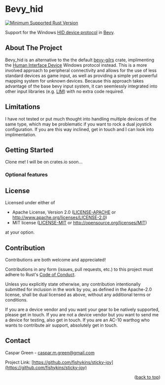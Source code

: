 # Bevy_hid
<div id="top"></div>

[![Minimum Supported Rust Version]][Rust 1.56]

Support for the Windows [HID device protocol](https://docs.microsoft.com/en-us/windows-hardware/drivers/hid/) in [Bevy](https://github.com/bevyengine/bevy).

<!-- ABOUT THE PROJECT -->
## About The Project

Bevy_hid is an alternative to the the default [bevy-gilrs](https://github.com/bevyengine/bevy/tree/main/crates/bevy_gilrs) crate, implimenting the [Human Interface Device](https://docs.microsoft.com/en-us/windows-hardware/drivers/hid/) Windows protocol instead.
This is a more involved approach to peripheral connectivity and allows for the use of less standard devices as game input, as well as providing a simple yet powerful mapping system for unknown devices. 
Because this approach takes advantage of the base bevy input system, it can seemlessly integrated into other input libraries (e.g. [LIM](https://crates.io/crates/leafwing-input-manager)) with no extra code required.

## Limitations

I have not tested or put much thought into handling multiple devices of the same type, which may be problematic if you want to rock
a dual joystick configuration. If you are this way inclined, get in touch and I can look into implimentation.

<!-- GETTING STARTED -->
## Getting Started

Clone me! I will be on crates.io soon...

### Optional features


## License

Licensed under either of

* Apache License, Version 2.0 ([LICENSE-APACHE](LICENSE-APACHE)
  or http://www.apache.org/licenses/LICENSE-2.0)
* MIT license ([LICENSE-MIT](LICENSE-MIT)
  or http://opensource.org/licenses/MIT)

at your option.

## Contribution

Contributions are both welcome and appreciated!

Contributions in any form (issues, pull requests, etc.) to this project must
adhere to Rust's [Code of Conduct].

Unless you explicitly state otherwise, any contribution intentionally submitted
for inclusion in the work by you, as defined in the Apache-2.0 license, shall be
dual licensed as above, without any additional terms or conditions.

If you are a device vendor and you want your gear to be natively supported, please get in touch. 
If you are not a device vendor but you want to send me a device for testing, also get in touch. 
If you are an AC-10 warthog who wants to contribute air support, absolutely get in touch.

<!-- CONTACT -->
## Contact

Caspar Green - caspar.m.green@gmail.com

Project Link: [https://github.com/fishykins/sticky-joy](https://github.com/fishykins/sticky-joy)

<p align="right">(<a href="#top">back to top</a>)</p>


<!-- MARKDOWN LINKS & IMAGES -->
<!-- https://www.markdownguide.org/basic-syntax/#reference-style-links -->
[Latest Version]: https://img.shields.io/crates/v/sticky-joy.svg
[crates.io]: https://crates.io/crates/sticky-joy/
[Minimum Supported Rust Version]: https://img.shields.io/badge/Rust-1.56.0-blue?color=fc8d62&logo=rust
[Rust 1.56]: https://github.com/rust-lang/rust/blob/master/RELEASES.md#version-1560-2021-10-21
[Code of Conduct]: https://www.rust-lang.org/en-US/conduct.html
[contributors]: https://github.com/fishykins/sticky-joy/graphs/contributors
[docs]: "https://img.shields.io/docsrs/sticky-joy/"
[docs.rs]: "https://docs.rs/sticky-joy/latest/sticky-joy/"